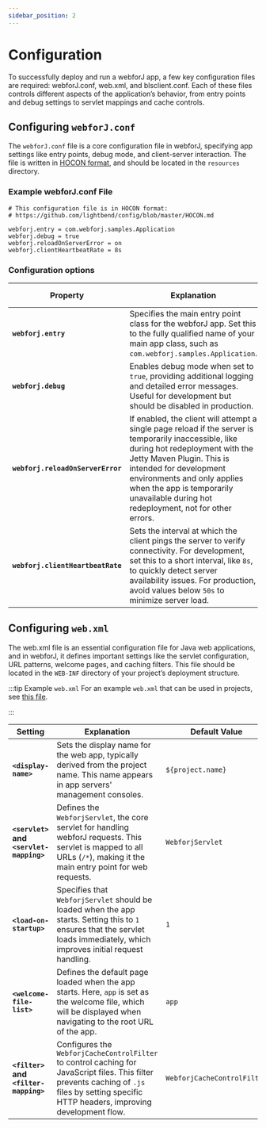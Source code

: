 ```yaml
---
sidebar_position: 2
---
```


# Configuration

To successfully deploy and run a webforJ app, a few key configuration files are required: webforJ.conf, web.xml, and blsclient.conf. Each of these files controls different aspects of the application’s behavior, from entry points and debug settings to servlet mappings and cache controls.

## Configuring `webforJ.conf`

The `webforJ.conf` file is a core configuration file in webforJ, specifying app settings like entry points, debug mode, and client-server interaction. The file is written in [HOCON format](https://github.com/lightbend/config/blob/master/HOCON.md), and should be located in the `resources` directory.

### Example webforJ.conf File

```hocon
# This configuration file is in HOCON format:
# https://github.com/lightbend/config/blob/master/HOCON.md

webforj.entry = com.webforj.samples.Application
webforj.debug = true
webforj.reloadOnServerError = on
webforj.clientHeartbeatRate = 8s
```

### Configuration options

| Property                   | Explanation                                                                                                                                                                           | Default Value |
|----------------------------|---------------------------------------------------------------------------------------------------------------------------------------------------------------------------------------|---------------|
| **`webforj.entry`**            | Specifies the main entry point class for the webforJ app. Set this to the fully qualified name of your main app class, such as `com.webforj.samples.Application`.    | N/A     |
| **`webforj.debug`**            | Enables debug mode when set to `true`, providing additional logging and detailed error messages. Useful for development but should be disabled in production.                         | `true`  |
| **`webforj.reloadOnServerError`** | If enabled, the client will attempt a single page reload if the server is temporarily inaccessible, like during hot redeployment with the Jetty Maven Plugin. This is intended for development environments and only applies when the app is temporarily unavailable during hot redeployment, not for other errors. | `on`    |
| **`webforj.clientHeartbeatRate`** | Sets the interval at which the client pings the server to verify connectivity. For development, set this to a short interval, like `8s`, to quickly detect server availability issues. For production, avoid values below `50s` to minimize server load. | `50s`   |

## Configuring `web.xml`

The web.xml file is an essential configuration file for Java web applications, and in webforJ, it defines important settings like the servlet configuration, URL patterns, welcome pages, and caching filters. This file should be located in the `WEB-INF` directory of your project’s deployment structure.

:::tip Example `web.xml`
For an example `web.xml` that can be used in projects, see [this file](#).
<!-- TODO UPDATE THE URL -->
:::

| Setting                                      | Explanation                                                                                                                                                                               | Default Value                |
|----------------------------------------------|-------------------------------------------------------------------------------------------------------------------------------------------------------------------------------------------|------------------------------|
| **`<display-name>`**                         | Sets the display name for the web app, typically derived from the project name. This name appears in app servers' management consoles.                                     | `${project.name}`            |
| **`<servlet>` and `<servlet-mapping>`**      | Defines the `WebforjServlet`, the core servlet for handling webforJ requests. This servlet is mapped to all URLs (`/*`), making it the main entry point for web requests.                 | `WebforjServlet`             |
| **`<load-on-startup>`**                      | Specifies that `WebforjServlet` should be loaded when the app starts. Setting this to `1` ensures that the servlet loads immediately, which improves initial request handling.     | `1`                          |
| **`<welcome-file-list>`**                    | Defines the default page loaded when the app starts. Here, `app` is set as the welcome file, which will be displayed when navigating to the root URL of the app.           | `app`                        |
| **`<filter>` and `<filter-mapping>`**        | Configures the `WebforjCacheControlFilter` to control caching for JavaScript files. This filter prevents caching of `.js` files by setting specific HTTP headers, improving development flow. | `WebforjCacheControlFilter`  |


<!-- ## Configuring `blsclient.conf` -->